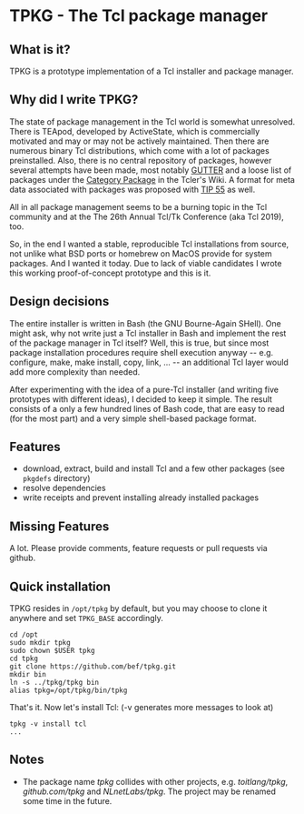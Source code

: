 # TPKG - The Tcl package manager

## What is it?
TPKG is a prototype implementation of a Tcl installer and package manager.

## Why did I write TPKG?
The state of package management in the Tcl world is somewhat unresolved. There is TEApod, developed by ActiveState, which is commercially motivated and may or may not be actively maintained. Then there are numerous binary Tcl distributions, which come with a lot of packages preinstalled. Also, there is no central repository of packages, however several attempts have been made, most notably [GUTTER](https://core.tcl-lang.org/jenglish/gutter/) and a loose list of packages under the [Category Package](https://wiki.tcl-lang.org/page/Category+Package) in the Tcler's Wiki. A format for meta data associated with packages was proposed with [TIP 55](https://core.tcl-lang.org/tips/doc/trunk/tip/55.md) as well.

All in all package management seems to be a burning topic in the Tcl community and at the The 26th Annual Tcl/Tk Conference (aka Tcl 2019), too.

So, in the end I wanted a stable, reproducible Tcl installations from source, not unlike what BSD ports or homebrew on MacOS provide for system packages. And I wanted it today. Due to lack of viable candidates I wrote this working proof-of-concept prototype and this is it.

## Design decisions
The entire installer is written in Bash (the GNU Bourne-Again SHell). One might ask, why not write just a Tcl installer in Bash and implement the rest of the package manager in Tcl itself? Well, this is true, but since most package installation procedures require shell execution anyway -- e.g. configure, make, make install, copy, link, ... -- an additional Tcl layer would add more complexity than needed.

After experimenting with the idea of a pure-Tcl installer (and writing five prototypes with different ideas), I decided to keep it simple. The result consists of a only a few hundred lines of Bash code, that are easy to read (for the most part) and a very simple shell-based package format.

## Features
* download, extract, build and install Tcl and a few other packages (see `pkgdefs` directory)
* resolve dependencies
* write receipts and prevent installing already installed packages

## Missing Features
A lot. Please provide comments, feature requests or pull requests via github.

## Quick installation
TPKG resides in `/opt/tpkg` by default, but you may choose to clone it anywhere and set `TPKG_BASE` accordingly.
```
cd /opt
sudo mkdir tpkg
sudo chown $USER tpkg
cd tpkg
git clone https://github.com/bef/tpkg.git
mkdir bin
ln -s ../tpkg/tpkg bin
alias tpkg=/opt/tpkg/bin/tpkg
```

That's it. Now let's install Tcl: (-v generates more messages to look at)
```
tpkg -v install tcl
...
```

## Notes
* The package name *tpkg* collides with other projects, e.g. *toitlang/tpkg*, *github.com/tpkg* and *NLnetLabs/tpkg*. The project may be renamed some time in the future.
